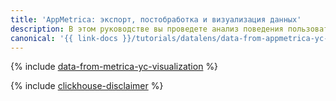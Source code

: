 ```yaml
---
title: 'AppMetrica: экспорт, постобработка и визуализация данных'
description: В этом руководстве вы проведете анализ поведения пользователей в мобильном приложении на данных AppMetrica.
canonical: '{{ link-docs }}/tutorials/datalens/data-from-appmetrica-yc-visualization'
---
```


{% include [data-from-metrica-yc-visualization](../../_tutorials/datalens/data-from-appmetrica-yc-visualization.md) %}

{% include [clickhouse-disclaimer](../../_includes/clickhouse-disclaimer.md) %}
